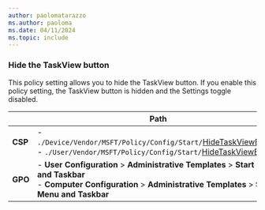 ```yaml
---
author: paolomatarazzo
ms.author: paoloma
ms.date: 04/11/2024
ms.topic: include
---
```


### Hide the TaskView button

This policy setting allows you to hide the TaskView button. If you enable this policy setting, the TaskView button is hidden and the Settings toggle disabled.

|  | Path |
|--|--|
| **CSP** |- `./Device/Vendor/MSFT/Policy/Config/Start/`[HideTaskViewButton](/windows/client-management/mdm/policy-csp-start#hidetaskviewbutton) <br>- `./User/Vendor/MSFT/Policy/Config/Start/`[HideTaskViewButton](/windows/client-management/mdm/policy-csp-start#hidetaskviewbutton) |
| **GPO** |- **User Configuration** > **Administrative Templates** > **Start Menu and Taskbar**<br>- **Computer Configuration** > **Administrative Templates** > **Start Menu and Taskbar** |
